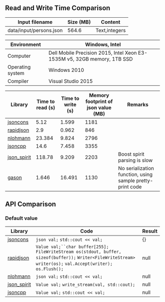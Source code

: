 
## Read and Write Time Comparison


Input filename|Size (MB)|Content
---|---|---
data/input/persons.json|564.6|Text,integers

Environment|Windows, Intel
---|---
Computer|Dell Mobile Precision 2015, Intel Xeon E3-1535M v5, 32GB memory, 1TB SSD
Operating system|Windows 2010
Compiler|Visual Studio 2015

Library|Time to read (s)|Time to write (s)|Memory footprint of json value (MB)|Remarks
---|---|---|---|---
[jsoncons](https://github.com/danielaparker/jsoncons)|5.12|1.599|1181|
[rapidjson](https://github.com/miloyip/rapidjson)|2.9|0.962|846|
[nlohmann](https://github.com/nlohmann/json)|23.384|9.824|2796|
[jsoncpp](https://github.com/open-source-parsers/jsoncpp)|14.6|7.458|3355|
[json_spirit](http://www.codeproject.com/Articles/20027/JSON-Spirit-A-C-JSON-Parser-Generator-Implemented)|118.78|9.209|2203|Boost spirit parsing is slow
[gason](https://github.com/vivkin/gason)|1.646|16.491|1130|No serialization function, using sample pretty-print code

## API Comparison

### Default value

Library|Code|Result
---|---|---
[jsoncons](https://github.com/danielaparker/jsoncons)|`json val;` `std::cout << val;`|{}
[rapidjson](https://github.com/miloyip/rapidjson)|`Value val;``char buffer[255];` `FileWriteStream os(stdout, buffer, sizeof(buffer));` `Writer<FileWriteStream> writer(os);` `val.Accept(writer);` `os.Flush();`|null
[nlohmann](https://github.com/nlohmann/json)|`json val;` `std::cout << val;`|null
[json_spirit](http://www.codeproject.com/Articles/20027/JSON-Spirit-A-C-JSON-Parser-Generator-Implemented)|`Value val;` `write_stream(val, std::cout);`|null
[jsoncpp](https://github.com/open-source-parsers/jsoncpp)|`Value val;` `std::cout << val;`|null

